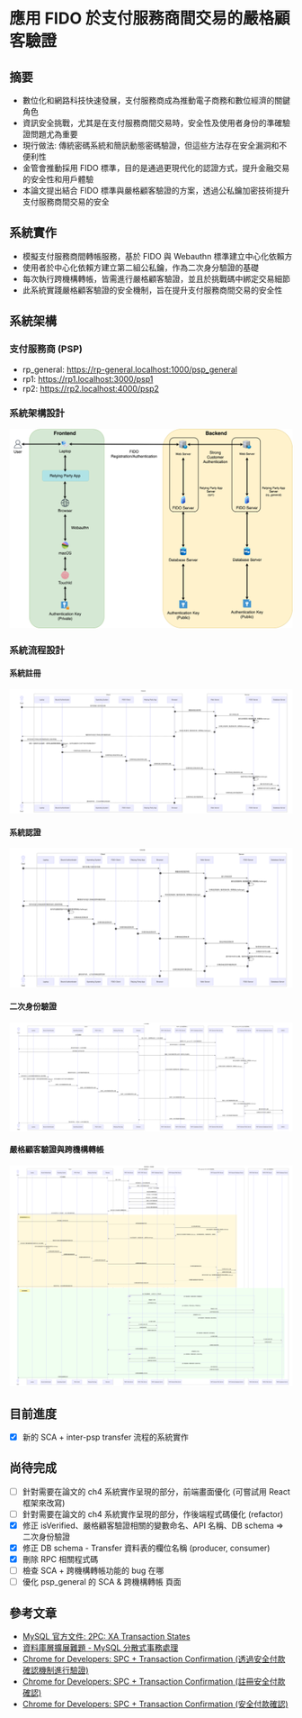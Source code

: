 # 應用 FIDO 於支付服務商間交易的嚴格顧客驗證

## 摘要
- 數位化和網路科技快速發展，支付服務商成為推動電子商務和數位經濟的關鍵角色
- 資訊安全挑戰，尤其是在支付服務商間交易時，安全性及使用者身份的準確驗證問題尤為重要
- 現行做法: 傳統密碼系統和簡訊動態密碼驗證，但這些方法存在安全漏洞和不便利性
- 金管會推動採用 FIDO 標準，目的是通過更現代化的認證方式，提升金融交易的安全性和用戶體驗
- 本論文提出結合 FIDO 標準與嚴格顧客驗證的方案，透過公私鑰加密技術提升支付服務商間交易的安全

## 系統實作
- 模擬支付服務商間轉帳服務，基於 FIDO 與 Webauthn 標準建立中心化依賴方
- 使用者於中心化依賴方建立第二組公私鑰，作為二次身分驗證的基礎
- 每次執行跨機構轉帳，皆需進行嚴格顧客驗證，並且於挑戰碼中綁定交易細節
- 此系統實踐嚴格顧客驗證的安全機制，旨在提升支付服務商間交易的安全性

## 系統架構
### 支付服務商 (PSP)
- rp_general: https://rp-general.localhost:1000/psp_general
- rp1: https://rp1.localhost:3000/psp1
- rp2: https://rp2.localhost:4000/psp2

### 系統架構設計
![系統架構圖](./images/system_architecture.png)

### 系統流程設計
#### 系統註冊
![系統註冊流程](./images/fido_uaf_registration_sequence_diagram.png)

#### 系統認證
![系統認證流程](./images/fido_uaf_authentication_sequence_diagram.png)

#### 二次身份驗證
![二次身份驗證](./images/second_verification.png)

#### 嚴格顧客驗證與跨機構轉帳
![嚴格顧客驗證與跨機構轉帳](./images/sca_and_inter_psp_transfer.png)

## 目前進度
- [x] 新的 SCA + inter-psp transfer 流程的系統實作

## 尚待完成
- [ ] 針對需要在論文的 ch4 系統實作呈現的部分，前端畫面優化 (可嘗試用 React 框架來改寫)
- [ ] 針對需要在論文的 ch4 系統實作呈現的部分，作後端程式碼優化 (refactor)
- [x] 修正 isVerified、嚴格顧客驗證相關的變數命名、API 名稱、DB schema => 二次身份驗證
- [x] 修正 DB schema - Transfer 資料表的欄位名稱 (producer, consumer)
- [x] 刪除 RPC 相關程式碼
- [ ] 檢查 SCA + 跨機構轉帳功能的 bug 在哪
- [ ] 優化 psp_general 的 SCA & 跨機構轉帳 頁面

## 參考文章
- [MySQL 官方文件: 2PC: XA Transaction States](https://dev.mysql.com/doc/refman/8.4/en/xa-states.html)
- [資料庫層擴展難題 - MySQL 分散式事務處理](https://mark-lin.com/posts/20190928/)
- [Chrome for Developers: SPC + Transaction Confirmation (透過安全付款確認機制進行驗證)](https://developer.chrome.com/docs/payments/authenticate-secure-payment-confirmation?hl=zh-tw)
- [Chrome for Developers: SPC + Transaction Confirmation (註冊安全付款確認)](https://developer.chrome.com/docs/payments/register-secure-payment-confirmation?hl=zh-tw)
- [Chrome for Developers: SPC + Transaction Confirmation (安全付款確認)](https://developer.chrome.com/docs/payments/secure-payment-confirmation?hl=zh-tw)
